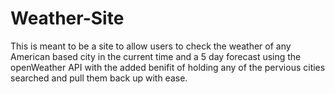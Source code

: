 # Weather-Site
This is meant to be a site to allow users to check the weather of any American based city in the current time and a 5 day forecast using the openWeather API with the added benifit of holding any of the pervious cities searched and pull them back up with ease.
